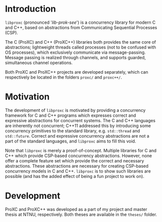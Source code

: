 # Introduction

`libproxc` (pronounced '*lib-prok-see*') is a concurrency library for modern C and C++, based on abstractions from Communicating Sequential Processes (CSP).

The C (ProXC) and C++ (ProXC++) libraries both provides the same core of abstractions; lightweight threads called processes (not to be confused with OS processes), which exclusively communicate via message-passing. Message passing is realized through channels, and supports guarded, simultaneous channel operations.

Both ProXC and ProXC++ projects are developed separately, which can respectively be located in the folders `proxc/` and `proxc++/`.

# Motivation

The development of `libproxc` is motivated by providing a concurrency framework for C and C++ programs which expresses correct and expressive abstractions for concurrent systems. The C and C++ languages are inherently not concurrent; C++11 addressed this by introducing some concurrency primitives to the standard library, e.g. `std::thread` and `std::future`. Correct and expressive concurrency abstractions are not a part of the standard languages, and `libproxc` aims to fill this void.

Note that `libproxc` is merely a proof-of-concept. Multiple libraries for C and C++ which provide CSP-based concurrency abstractions. However, none offer a complete feature set which provide the correct and necessary abstractions. These abstractions are necessary for creating CSP-based concurrency models in C and C++. `libproxc` is to show such libraries are possible (and has the added effect of being a fun project to work on).

# Development

ProXC and ProXC++ was developed as a part of my project and master thesis at NTNU, respectively. Both theses are available in the `theses/` folder.

